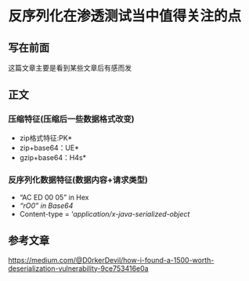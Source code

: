 # 反序列化在渗透测试当中值得关注的点

## 写在前面

这篇文章主要是看到某些文章后有感而发

## 正文

### 压缩特征(压缩后一些数据格式改变)

- zip格式特征:PK*
- zip+base64：UE*
- gzip+base64：H4s*

### 反序列化数据特征(数据内容+请求类型)

- “AC ED 00 05” in Hex
- *“rO0” in Base64*
- Content-type = ‘*application/x-java-serialized-object*



## 参考文章

https://medium.com/@D0rkerDevil/how-i-found-a-1500-worth-deserialization-vulnerability-9ce753416e0a
